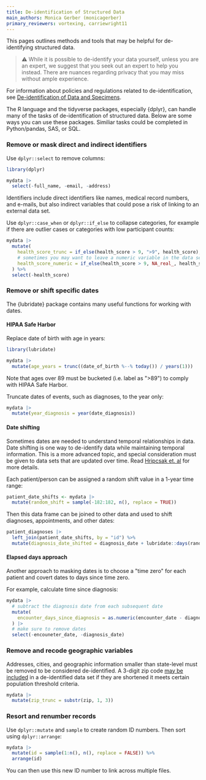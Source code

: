 ```yaml
---
title: De-identification of Structured Data
main_authors: Monica Gerber (monicagerber)
primary_reviewers: vortexing, carriewright11
---
```


This pages outlines methods and tools that may be helpful for de-identifying structured data. 

> ⚠️ While it is possible to de-identify your data yourself, unless you are an
> expert, we suggest that you seek out an expert to help you instead. There are
> nuances regarding privacy that you may miss without ample experience.

For information about policies and regulations related to de-identification, see
[De-identification of Data and Specimens](/datasciece/deidentification/).

The R language and the tidyverse packages, especially {dplyr}, can handle many
of the tasks of de-identification of structured data. Below are some ways you
can use these packages. Similiar tasks could be completed in Python/pandas, SAS,
or SQL.

### Remove or mask direct and indirect identifiers

Use `dplyr::select` to remove columns:


``` r
library(dplyr)

mydata |> 
  select(-full_name, -email, -address)
```


Identifiers include direct identifiers like names, medical record
numbers, and e-mails, but also indirect variables that could pose a risk
of linking to an external data set.

Use `dplyr::case_when` or `dplyr::if_else` to collapse categories, for
example if there are outlier cases or categories with low participant
counts:


``` r
mydata |> 
  mutate(
    health_score_trunc = if_else(health_score > 9, ">9", health_score),
    # sometimes you may want to leave a numeric variable in the data set
    health_score_numeric = if_else(health_score > 9, NA_real_, health_score)
  ) %>% 
  select(-health_score)
```

### Remove or shift specific dates

The {lubridate} package contains many useful functions for working with
dates.

#### HIPAA Safe Harbor

Replace date of birth with age in years:

``` r
library(lubridate)

mydata |>  
  mutate(age_years = trunc((date_of_birth %--% today()) / years(1)))
```

Note that ages over 89 must be bucketed (i.e. label as "\>89") to comply
with HIPAA Safe Harbor.

Truncate dates of events, such as diagnoses, to the year only:


``` r
mydata |>  
  mutate(year_diagnosis = year(date_diagnosis))
```

#### Date shifting

Sometimes dates are needed to understand temporal relationships in data.
Date shifting is one way to de-identify data while maintaining temporal
information. This is a more advanced topic, and special consideration
must be given to data sets that are updated over time. Read [Hripcsak
et. al](https://doi.org/10.1093/jamia/ocw001) for more details.

Each patient/person can be assigned a random shift value in a 1-year
time range:

``` r
patient_date_shifts <- mydata |>  
  mutate(random_shift = sample(-182:182, n(), replace = TRUE)) 
```

Then this data frame can be joined to other data and used to shift
diagnoses, appointments, and other dates:

``` r
patient_diagnoses |>  
  left_join(patient_date_shifts, by = "id") %>% 
  mutate(diagnosis_date_shifted = diagnosis_date + lubridate::days(random_shift))
```

#### Elapsed days approach

Another approach to masking dates is to choose a "time zero" for each
patient and covert dates to days since time zero. 

For example, calculate time since diagnosis:

``` r
mydata |>
  # subtract the diagnosis date from each subsequent date
  mutate(
    encounter_days_since_diagnosis = as.numeric(encounter_date - diagnosis_date)
  ) |>
  # make sure to remove dates
  select(-encouneter_date, -diagnosis_date)
```

### Remove and recode geographic variables

Addresses, cities, and geographic information smaller than state-level must be
removed to be considered de-identified. A 3-digit zip code [may be
included](https://www.johndcook.com/blog/2019/08/29/zip3-privacy/) in a
de-identified data set if they are shortened it meets certain population
threshold criteria.

``` r
mydata |> 
  mutate(zip_trunc = substr(zip, 1, 3))
```

### Resort and renumber records

Use `dplyr::mutate` and `sample` to create random ID numbers. Then sort
using `dplyr::arrange`:

``` r
mydata |> 
  mutate(id = sample(1:n(), n(), replace = FALSE)) %>% 
  arrange(id)
```

You can then use this new ID number to link across multiple files.

